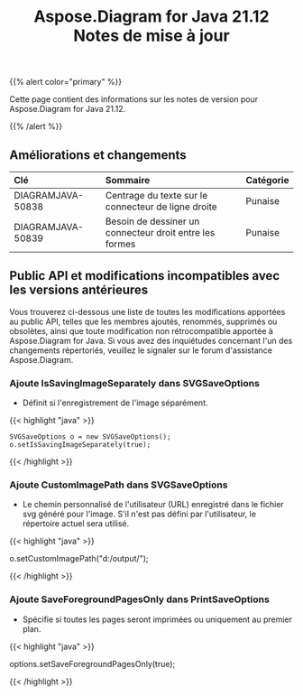 ﻿---
title: Aspose.Diagram for Java 21.12 Notes de mise à jour
type: docs
weight: 1
url: /fr/java/aspose-diagram-for-java-21-12-release-notes/
---
{{% alert color="primary" %}}

Cette page contient des informations sur les notes de version pour Aspose.Diagram for Java 21.12.

{{% /alert %}}
## **Améliorations et changements**  ##

|**Clé**|**Sommaire**|**Catégorie**|
|:- |:- |:- |
|DIAGRAMJAVA-50838|Centrage du texte sur le connecteur de ligne droite|Punaise|
|DIAGRAMJAVA-50839|Besoin de dessiner un connecteur droit entre les formes|Punaise|
## **Public API et modifications incompatibles avec les versions antérieures**
Vous trouverez ci-dessous une liste de toutes les modifications apportées au public API, telles que les membres ajoutés, renommés, supprimés ou obsolètes, ainsi que toute modification non rétrocompatible apportée à Aspose.Diagram for Java. Si vous avez des inquiétudes concernant l'un des changements répertoriés, veuillez le signaler sur le forum d'assistance Aspose.Diagram.


### **Ajoute IsSavingImageSeparately dans SVGSaveOptions**
- Définit si l'enregistrement de l'image séparément.

{{< highlight "java" >}}

    SVGSaveOptions o = new SVGSaveOptions();
    o.setIsSavingImageSeparately(true);

{{< /highlight >}}


### **Ajoute CustomImagePath dans SVGSaveOptions**
- Le chemin personnalisé de l'utilisateur (URL) enregistré dans le fichier svg généré pour l'image. S'il n'est pas défini par l'utilisateur, le répertoire actuel sera utilisé.

{{< highlight "java" >}}

  o.setCustomImagePath("d:/output/");

{{< /highlight >}}

### **Ajoute SaveForegroundPagesOnly dans PrintSaveOptions**
- Spécifie si toutes les pages seront imprimées ou uniquement au premier plan.

{{< highlight "java" >}}

 options.setSaveForegroundPagesOnly(true);

{{< /highlight >}}



